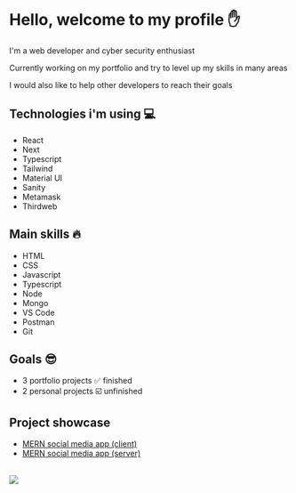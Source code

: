 # Hello, welcome to my profile ✋

I'm a web developer and cyber security enthusiast

Currently working on my portfolio and try to level up my skills in many areas

I would also like to help other developers to reach their goals

## Technologies i'm using 💻
* React
* Next
* Typescript
* Tailwind
* Material UI
* Sanity
* Metamask
* Thirdweb

## Main skills 🔥
* HTML
* CSS
* Javascript
* Typescript
* Node
* Mongo
* VS Code
* Postman
* Git

## Goals 😎
- 3 portfolio projects ✅ finished
- 2 personal projects ☑️ unfinished

## Project showcase
- [MERN social media app (client)](https://github.com/pakavi/mern-social-media-app)
- [MERN social media app (server)](https://github.com/pakavi/mern-social-media-app-server)

<br />
<img src = "https://github-readme-stats.vercel.app/api/top-langs/?username=pakavi&layout=dev">
